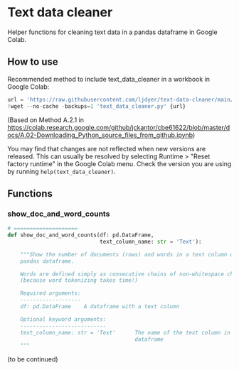 # Text data cleaner

Helper functions for cleaning text data in a pandas dataframe in Google Colab.

## How to use

Recommended method to include text_data_cleaner in a workbook in Google Colab:

```python
url = 'https://raw.githubusercontent.com/ljdyer/text-data-cleaner/main/text_data_cleaner.py'
!wget --no-cache -backups=1 'text_data_cleaner.py' {url}
```

(Based on Method A.2.1 in https://colab.research.google.com/github/jckantor/cbe61622/blob/master/docs/A.02-Downloading_Python_source_files_from_github.ipynb)

You may find that changes are not reflected when new versions are released. This can usually be resolved by selecting Runtime > "Reset factory runtime" in the Google Colab menu. Check the version you are using by running `help(text_data_cleaner)`.

## Functions

### show_doc_and_word_counts

```python
# ====================
def show_doc_and_word_counts(df: pd.DataFrame,
                             text_column_name: str = 'Text'):

    """Show the number of documents (rows) and words in a text column of a
    pandas dataframe.

    Words are defined simply as consecutive chains of non-whitespace characters
    (because word tokenizing takes time!)

    Required arguments:
    -------------------
    df: pd.DataFrame    A dataframe with a text column

    Optional keyword arguments:
    ---------------------------
    text_column_name: str = 'Text'      The name of the text column in the
                                        dataframe
    """
```

(to be continued)
